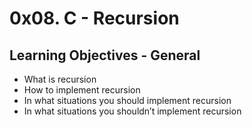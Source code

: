# 0x08. C - Recursion

## Learning Objectives - General

* What is recursion 
* How to implement recursion
* In what situations you should implement recursion
* In what situations you shouldn’t implement recursion

